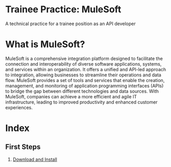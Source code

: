 # Trainee Practice: MuleSoft

A technical practice for a trainee position as an API developer

# What is MuleSoft?

MuleSoft is a comprehensive integration platform designed to facilitate the connection and interoperability of diverse software applications, systems, and services within an organization. It offers a unified and API-led approach to integration, allowing businesses to streamline their operations and data flow. MuleSoft provides a set of tools and services that enable the creation, management, and monitoring of application programming interfaces (APIs) to bridge the gap between different technologies and data sources. With MuleSoft, companies can achieve a more efficient and agile IT infrastructure, leading to improved productivity and enhanced customer experiences.

# Index

## First Steps

1. <a href="./Notes/1 - First Steps/1 - Download and Install.md">Download and Install</a>
